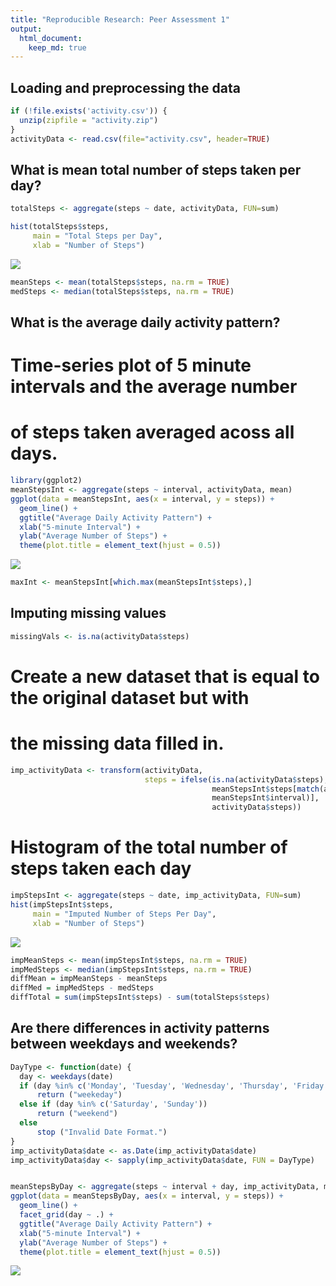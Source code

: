 ```yaml
---
title: "Reproducible Research: Peer Assessment 1"
output: 
  html_document:
    keep_md: true
---
```



## Loading and preprocessing the data

```r
if (!file.exists('activity.csv')) {
  unzip(zipfile = "activity.zip")
}
activityData <- read.csv(file="activity.csv", header=TRUE)
```

## What is mean total number of steps taken per day?

```r
totalSteps <- aggregate(steps ~ date, activityData, FUN=sum)

hist(totalSteps$steps,
     main = "Total Steps per Day",
     xlab = "Number of Steps")
```

![](PA1_template_files/figure-html/totsteps-1.png)<!-- -->

```r
meanSteps <- mean(totalSteps$steps, na.rm = TRUE)
medSteps <- median(totalSteps$steps, na.rm = TRUE)
```

## What is the average daily activity pattern?
# Time-series plot of 5 minute intervals and the average number
#  of steps taken averaged acoss all days.

```r
library(ggplot2)
meanStepsInt <- aggregate(steps ~ interval, activityData, mean)
ggplot(data = meanStepsInt, aes(x = interval, y = steps)) +
  geom_line() +
  ggtitle("Average Daily Activity Pattern") +
  xlab("5-minute Interval") +
  ylab("Average Number of Steps") +
  theme(plot.title = element_text(hjust = 0.5))
```

![](PA1_template_files/figure-html/time-series-1.png)<!-- -->


```r
maxInt <- meanStepsInt[which.max(meanStepsInt$steps),]
```
## Imputing missing values

```r
missingVals <- is.na(activityData$steps)
```
# Create a new dataset that is equal to the original dataset but with 
# the missing data filled in.

```r
imp_activityData <- transform(activityData,
                              steps = ifelse(is.na(activityData$steps),
                                             meanStepsInt$steps[match(activityData$interval,
                                             meanStepsInt$interval)],
                                             activityData$steps))
```
# Histogram of the total number of steps taken each day

```r
impStepsInt <- aggregate(steps ~ date, imp_activityData, FUN=sum)
hist(impStepsInt$steps,
     main = "Imputed Number of Steps Per Day",
     xlab = "Number of Steps")
```

![](PA1_template_files/figure-html/histFilled-1.png)<!-- -->

```r
impMeanSteps <- mean(impStepsInt$steps, na.rm = TRUE)
impMedSteps <- median(impStepsInt$steps, na.rm = TRUE)
diffMean = impMeanSteps - meanSteps
diffMed = impMedSteps - medSteps
diffTotal = sum(impStepsInt$steps) - sum(totalSteps$steps)
```
## Are there differences in activity patterns between weekdays and weekends?

```r
DayType <- function(date) {
  day <- weekdays(date)
  if (day %in% c('Monday', 'Tuesday', 'Wednesday', 'Thursday', 'Friday'))
      return ("weekeday")
  else if (day %in% c('Saturday', 'Sunday'))
      return ("weekend")
  else
      stop ("Invalid Date Format.")
}
imp_activityData$date <- as.Date(imp_activityData$date)
imp_activityData$day <- sapply(imp_activityData$date, FUN = DayType)


meanStepsByDay <- aggregate(steps ~ interval + day, imp_activityData, mean)
ggplot(data = meanStepsByDay, aes(x = interval, y = steps)) + 
  geom_line() +
  facet_grid(day ~ .) +
  ggtitle("Average Daily Activity Pattern") +
  xlab("5-minute Interval") +
  ylab("Average Number of Steps") +
  theme(plot.title = element_text(hjust = 0.5))
```

![](PA1_template_files/figure-html/diffrence-1.png)<!-- -->
